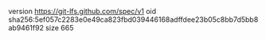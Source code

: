 version https://git-lfs.github.com/spec/v1
oid sha256:5ef057c2283e0e49ca823fbd039446168adffdee23b05c8bb7d5bb8ab9461f92
size 665
